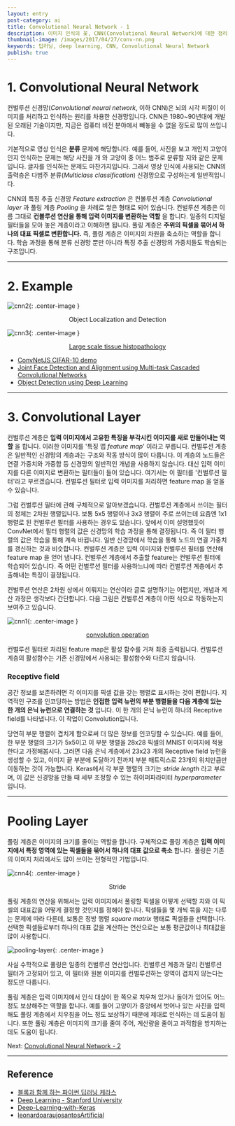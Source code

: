 ```yaml
---
layout: entry
post-category: ai
title: Convolutional Neural Network - 1
description: 이미지 인식의 꽃, CNN(Convolutional Neural Network)에 대한 정리입니다.
thumbnail-image: /images/2017/04/27/conv-nn.png
keywords: 딥러닝, deep learning, CNN, Convolutional Neural Network
publish: true
---
```


# 1. Convolutional Neural Network
컨벌루션 신경망(*Convolutional neural network*, 이하 CNN)은 뇌의 시각 피질이 이미지를 처리하고 인식하는 원리를 차용한 신경망입니다. CNN은 1980~90년대에 개발된 오래된 기술이지만, 지금은 컴퓨터 비전 분야에서 빼놓을 수 없을 정도로 많이 쓰입니다.

기본적으로 영상 인식은 **분류** 문제에 해당합니다. 예를 들어, 사진을 보고 개인지 고양이인지 인식하는 문제는 해당 사진을 개 와 고양이 중 어느 범주로 분류할 지와 같은 문제입니다. 글자를 인식하는 문제도 마찬가지입니다. 그래서 영상 인식에 사용되는 CNN의 출력층은 다범주 분류(*Multiclass classification*) 신경망으로 구성하는게 일반적입니다.

CNN의 특징 추출 신경망 *Feature extraction* 은 컨볼루션 계층 *Convolutional layer* 과 풀링 계층 *Pooling* 을 차례로 쌓은 형태로 되어 있습니다. 컨벌루션 계층은 이름 그대로 **컨볼루션 연산을 통해 입력 이미지를 변환하는 역할** 을 합니다. 일종의 디지털 필터들을 모아 놓은 계층이라고 이해하면 됩니다. 풀링 계층은 **주위의 픽셀을 묶어서 하나의 대표 픽셀로 변환합니다.** 즉, 풀링 계층은 이미지의 차원을 축소하는 역할을 합니다. 학습 과정을 통해 분류 신경망 뿐만 아니라 특징 추출 신경망의 가중치들도 학습되는 구조입니다.

---

# 2. Example

![cnn2](/images/2018/02/24/cnn2.png "cnn2"){: .center-image }
<center>Object Localization and Detection</center>

![cnn3](/images/2018/02/24/cnn3.png "cnn3"){: .center-image }
<center><a href="https://www.researchgate.net/figure/Heatmap-for-binary-and-multiclass-classification-of-colon-cancer-using-both-manual_fig6_317301118" target="\_blank">Large scale tissue histopathology</a></center>

- [ConvNetJS CIFAR-10 demo](https://cs.stanford.edu/people/karpathy/convnetjs/demo/cifar10.html)<br/>
- [Joint Face Detection and Alignment using Multi-task Cascaded Convolutional Networks](https://kpzhang93.github.io/MTCNN_face_detection_alignment/)<br/>
- [Object Detection using Deep Learning](https://medium.com/ilenze-com/object-detection-using-deep-learning-for-advanced-users-part-1-183bbbb08b19)

---

# 3. Convolutional Layer
컨벌루션 계층은 **입력 이미지에서 고유한 특징을 부각시킨 이미지를 새로 만들어내는 역할** 을 합니다. 이러한 이미지를 \'특징 맵 *feature map*\' 이라고 부릅니다. 컨벌루션 계층은 일반적인 신경망의 계층과는 구조와 작동 방식이 많이 다릅니다. 이 계층의 노드들은 연결 가중치와 가중합 등 신경망의 일반적인 개념을 사용하지 않습니다. 대신 입력 이미지를 다른 이미지로 변환하는 필터들이 들어 있습니다. 여기서는 이 필터를 '컨벌루션 필터'라고 부르겠습니다. 컨벌루션 필터로 입력 이미지를 처리하면 feature map 을 얻을 수 있습니다.

그럼 컨벌루션 필터에 관해 구체적으로 알아보겠습니다. 컨벌루션 계층에서 쓰이는 필터의 정체는 2차원 행렬입니다. 보통 5x5 행렬이나 3x3 행렬이 주로 쓰이는데 요즘엔 1x1 행렬로 된 컨벌루션 필터를 사용하는 경우도 있습니다. 앞에서 이미 설명했듯이 ConvNet에서 필터 행렬의 값은 신경망의 학습 과정을 통해 결정됩니다. 즉 이 필터 행렬의 값은 학습을 통해 계속 바뀝니다. 일반 신경망에서 학습을 통해 노드의 연결 가중치를 갱신하는 것과 비슷합니다. 컨벌루션 계층은 입력 이미지와 컨벌루션 필터를 연산해 feature map 을 얻어 냅니다. 컨벌루션 계층에서 추출할 feature는 컨벌루션 필터에 학습되어 있습니다. 즉 어떤 컨벌루션 필터를 사용하느냐에 따라 컨벌루션 계층에서 추출해내는 특징이 결정됩니다.

컨벌루션 연산은 2차원 상에서 이뤄지는 연산이라 글로 설명하기는 어렵지만, 개념과 계산 과정은 생각보다 간단합니다. 다음 그림은 컨벌루션 계층이 어떤 식으로 작동하는지 보여주고 있습니다.

![cnn1](/images/2018/02/24/cnn1.gif "cnn1"){: .center-image }
<center><a href="http://deeplearning.stanford.edu/wiki/index.php/Feature_extraction_using_convolution" target="\_blank">convolution operation</a></center>

컨벌루션 필터로 처리된 feature map은 활성 함수를 거쳐 최종 출력됩니다. 컨벌루션 계층의 활성함수는 기존 신경망에서 사용되는 활성함수와 다르지 않습니다.

### Receptive field
공간 정보를 보존하려면 각 이미지를 픽셀 값을 갖는 행렬로 표시하는 것이 편합니다. 지역적인 구조를 인코딩하는 방법은 **인접한 입력 뉴런의 부분 행렬들을 다음 계층에 있는 한 개의 은닉 뉴런으로 연결하는 것** 입니다. 이 한 개의 은닉 뉴런이 하나의 Receptive field를 나타냅니다. 이 작업이 Convolution입니다.

당연히 부분 행렬이 겹치게 함으로써 더 많은 정보를 인코딩할 수 있습니다. 예를 들어, 한 부분 행렬의 크기가 5x5이고 이 부분 행렬을 28x28 픽셀의 MNIST 이미지에 적용한다고 가정해봅시다. 그러면 다음 은닉 계층에서 23x23 개의 Receptive field 뉴런을 생성할 수 있고, 이미지 끝 부분에 도달하기 전까지 부분 매트릭스로 23개의 위치만큼만 이동하는 것이 가능합니다. Keras에서 각 부분 행렬의 크기는 *stride length* 라고 부르며, 이 값은 신경망을 만들 때 세부 조정할 수 있는 하이퍼파라미터 *hyperparameter* 입니다.

---

# Pooling Layer
풀링 계층은 이미지의 크기를 줄이는 역할을 합니다. 구체적으로 풀링 계층은 **입력 이미지에서 특정 영역에 있는 픽셀들을 묶어서 하나의 대표 값으로 축소** 합니다. 풀링은 기존의 이미지 처리에서도 많이 쓰이는 전형적인 기법입니다.

![cnn4](/images/2018/02/24/cnn4.gif "cnn4"){: .center-image }
<center>Stride</center>

풀링 계층의 연산을 위해서는 입력 이미지에서 풀링할 픽셀을 어떻게 선택할 지와 이 픽셀의 대표값을 어떻게 결정할 것인지를 정해야 합니다. 픽셀들을 몇 개씩 묶을 지는 다루는 문제에 따라 다른데, 보통은 정방 행렬 *square matrix* 행태로 픽셀들을 선택합니다. 선택한 픽셀들로부터 하나의 대표 값을 계산하는 연산으로는 보통 평균값이나 최대값을 많이 사용합니다.

![pooling-layer](/images/2017/04/27/pooling-layer.jpg "pooling-layer"){: .center-image }

사실 수학적으로 풀링은 일종의 컨벌루션 연산입니다. 컨벌루션 계층과 달리 컨벌루션 필터가 고정되어 있고, 이 필터와 원본 이미지를 컨벌루션하는 영역이 겹치지 않는다는 정도만 다릅니다.

풀링 계층은 입력 이미지에서 인식 대상이 한 쪽으로 치우쳐 있거나 돌아가 있어도 어느 정도 보상해주는 역할을 합니다. 예를 들어 고양이가 중앙에서 벗어나 있는 사진을 입력해도 풀링 계층에서 치우침을 어느 정도 보상하기 때문에 제대로 인식하는 데 도움이 됩니다. 또한 풀링 계층은 이미지의 크기를 줄여 주어, 계산량을 줄이고 과적합을 방지하는 데도 도움이 됩니다.

Next: [Convolutional Neural Network - 2](https://sungjk.github.io/2018/03/11/convnet-2.html)

---

## Reference
- [블록과 함께 하는 파이썬 딥러닝 케라스](https://tykimos.github.io/2017/08/18/Image_Input_Multiclass_Classification_Model_Recipe/)
- [Deep Learning - Stanford University](http://deeplearning.stanford.edu/wiki/index.php/Feature_extraction_using_convolution)
- [Deep-Learning-with-Keras](https://github.com/PacktPublishing/Deep-Learning-with-Keras)
- [leonardoaraujosantosArtificial](https://leonardoaraujosantos.gitbooks.io/artificial-inteligence/content/deep_learning.html)
